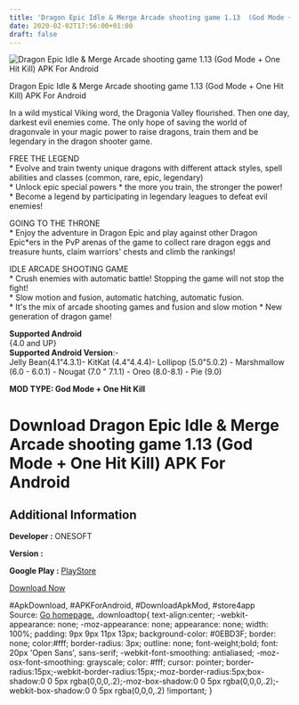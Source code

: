 ```yaml
---
title: 'Dragon Epic Idle & Merge Arcade shooting game 1.13  (God Mode + One Hit Kill) APK For Android'
date: 2020-02-02T17:56:00+01:00
draft: false
---
```


![Dragon Epic Idle & Merge Arcade shooting game 1.13  (God Mode + One Hit Kill) APK For Android](https://i2.wp.com/apkhome.net/wp-content/uploads/2020/02/Dragon-Epic-Idle-Merge-Arcade-shooting-game-1.13--God-Mode-One-Hit-Kill.png "Dragon Epic Idle & Merge Arcade shooting game 1.13  (God Mode + One Hit Kill) APK For Android")

  

Dragon Epic Idle & Merge Arcade shooting game 1.13  (God Mode + One Hit Kill) APK For Android

In a wild mystical Viking word, the Dragonia Valley flourished. Then one day, darkest evil enemies come. The only hope of saving the world of dragonvale in your magic power to raise dragons, train them and be legendary in the dragon shooter game.

FREE THE LEGEND  
\* Evolve and train twenty unique dragons with different attack styles, spell abilities and classes (common, rare, epic, legendary)  
\* Unlock epic special powers \* the more you train, the stronger the power!  
\* Become a legend by participating in legendary leagues to defeat evil enemies!

GOING TO THE THRONE  
\* Enjoy the adventure in Dragon Epic and play against other Dragon Epic\*ers in the PvP arenas of the game to collect rare dragon eggs and treasure hunts, claim warriors' chests and climb the rankings!

IDLE ARCADE SHOOTING GAME  
\* Crush enemies with automatic battle! Stopping the game will not stop the fight!  
\* Slow motion and fusion, automatic hatching, automatic fusion.  
\* It's the mix of arcade shooting games and fusion and slow motion \* New generation of dragon game!

**Supported Android**  
{4.0 and UP}  
**Supported Android Version**:-  
Jelly Bean(4.1"4.3.1)- KitKat (4.4"4.4.4)- Lollipop (5.0"5.0.2) - Marshmallow (6.0 - 6.0.1) - Nougat (7.0 " 7.1.1) - Oreo (8.0-8.1) - Pie (9.0)

**MOD TYPE: God Mode + One Hit Kill**

Download Dragon Epic Idle & Merge Arcade shooting game 1.13  (God Mode + One Hit Kill) APK For Android
==========================================================================================================

Additional Information
----------------------

**Developer :** ONESOFT

**Version :**

**Google Play :** [PlayStore](https://play.google.com/store/apps/details?id=com.rocket.dragon.epic)

  

[Download Now](https://store4app.co/post/dragon-epic-idle-amp-merge-arcade-shooting-game-1-13-od-god-mode-one-hit-kill-apk-for-android_1580662303)

  
#ApkDownload, #APKForAndroid, #DownloadApkMod, #store4app  
Source: [Go homepage.](https://store4app.co/post/dragon-epic-idle-amp-merge-arcade-shooting-game-1-13-od-god-mode-one-hit-kill-apk-for-android_1580662303) .downloadtop{ text-align:center; -webkit-appearance: none; -moz-appearance: none; appearance: none; width: 100%; padding: 9px 9px 11px 13px; background-color: #0EBD3F; border: none; color:#fff; border-radius: 3px; outline: none; font-weight;bold; font: 20px 'Open Sans', sans-serif; -webkit-font-smoothing: antialiased; -moz-osx-font-smoothing: grayscale; color: #fff; cursor: pointer; border-radius:15px;-webkit-border-radius:15px;-moz-border-radius:5px;box-shadow:0 0 5px rgba(0,0,0,.2);-moz-box-shadow:0 0 5px rgba(0,0,0,.2);-webkit-box-shadow:0 0 5px rgba(0,0,0,.2) !important; }
